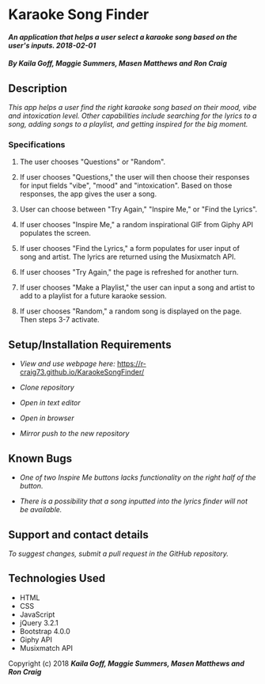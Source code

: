 # Karaoke Song Finder

#### _An application that helps a user select a karaoke song based on the user's inputs. 2018-02-01_

#### _By Kaila Goff, Maggie Summers, Masen Matthews and Ron Craig_

## Description

_This app helps a user find the right karaoke song based on their mood, vibe and intoxication level. Other capabilities include searching for the lyrics to a song, adding songs to a playlist, and getting inspired for the big moment._

### Specifications
  1. The user chooses "Questions" or "Random".

  2. If user chooses "Questions," the user will then choose their responses for input fields "vibe", "mood" and "intoxication". Based on those responses, the app gives the user a song.

  3. User can choose between "Try Again," "Inspire Me," or "Find the Lyrics".

  4. If user chooses "Inspire Me," a random inspirational GIF from Giphy API populates the screen.

  5. If user chooses "Find the Lyrics," a form populates for user input of song and artist. The lyrics are returned using the Musixmatch API.

  6. If user chooses "Try Again," the page is refreshed for another turn.

  7. If user chooses "Make a Playlist," the user can input a song and artist to add to a playlist for a future karaoke session.   

  8. If user chooses "Random," a random song is displayed on the page. Then steps 3-7 activate.

## Setup/Installation Requirements

* _View and use webpage here:_ https://r-craig73.github.io/KaraokeSongFinder/

* _Clone repository_

* _Open in text editor_

* _Open in browser_

* _Mirror push to the new repository_

## Known Bugs

* _One of two Inspire Me buttons lacks functionality on the right half of the button._

* _There is a possibility that a song inputted into the lyrics finder will not be available._

## Support and contact details

_To suggest changes, submit a pull request in the GitHub repository._

## Technologies Used

* HTML
* CSS
* JavaScript
* jQuery 3.2.1
* Bootstrap 4.0.0
* Giphy API
* Musixmatch API

Copyright (c) 2018 **_Kaila Goff, Maggie Summers, Masen Matthews and Ron Craig_**
